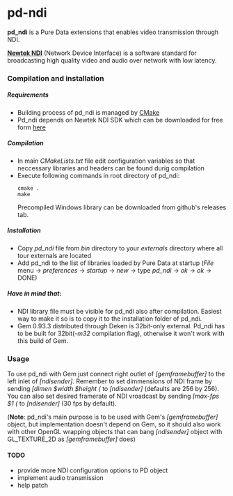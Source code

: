 # pd-ndi

__pd_ndi__ is a Pure Data extensions that enables video transmission through NDI.  


[__Newtek NDI__](https://www.newtek.com/ndi/) (Network Device Interface) 
is a software standard for broadcasting high quality video and audio over network with low latency.

### Compilation and installation

##### Requirements
* Building process of pd_ndi is managed by [CMake](https://cmake.org/)
* Pd_ndi depends on Newtek NDI SDK which can be downloaded for free form [here](https://www.newtek.com/ndi/sdk/)

##### Compilation
* In main _CMakeLists.txt_ file edit configuration variables so that neccessary libraries and headers can be found durig compilation
* Execute following commands in root directory of pd_ndi:
    ```$xslt
    cmake .
    make
    ```
    Precompiled Windows library can be downloaded from github's releases tab.

##### Installation
* Copy _pd_ndi_ file from _bin_ directory to your _externals_ directory where all tour externals are located
* Add pd_ndi to the list of libraries loaded by Pure Data at startup (_File_ menu -> _preferences_ -> _startup_ -> _new_ -> type _pd_ndi_ -> _ok_ -> _ok_ -> DONE)


##### Have in mind that:
* NDI library file must be visible for pd_ndi also after compilation. Easiest way to make it so is to copy it to the installation folder of pd_ndi.
* Gem 0.93.3 distributed through Deken is 32bit-only external. Pd_ndi has to be built for 32bit(_-m32_ compilation flag), otherwise it won't work with this build of Gem.   

### Usage

To use pd_ndi with Gem just connect right outlet of _[gemframebuffer]_ to the left inlet of _[ndisender]_.
Remember to set dimmensions of NDI frame by sending _[dimen $width $height (_  to _[ndisender]_ (defaults are 256 by 256).\
You can also set desired framerate of NDI vroadcast by sending _[max-fps $1 (_ to _[ndisender]_ (30 fps by default).

(__Note__: pd_ndi's main purpose is to be used with Gem's _[gemframebuffer]_ object, but implementation doesn't depend on Gem, so it should also work with other OpenGL  wrapping objects that can bang _[ndisender]_ object with GL_TEXTURE_2D as _[gemframebuffer]_ does)

#### TODO
* provide more NDI configuration options to PD object
* implement audio transmission
* help patch